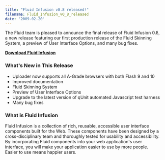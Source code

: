 ```yaml
---
title: "Fluid Infusion v0.8 released!"
filename: Fluid_Infusion_v0_8_released
date: '2009-02-20'
---
```

The Fluid team is pleased to announce the final release of Fluid Infusion 0.8, a new release featuring
our first production release of the Fluid Skinning System, a preview of User Interface Options, and many
bug fixes.

**[Download Fluid Infusion](https://github.com/fluid-project/infusion)**

### What&#39;s New in This Release

- Uploader now supports all A-Grade browsers with both Flash 9 and 10
- Improved documentation
- Fluid Skinning System
- Preview of User Interface Options
- Upgrade to the latest version of qUnit automated Javascript test harness
- Many bug fixes

### What is Fluid Infusion

Fluid Infusion is a collection of rich, reusable, accessible user interface components built for the Web.
These components have been designed by a cross-disciplinary team and thoroughly tested for usability and
accessibility. By incorporating Fluid components into your web application&#39;s user interface, you will
make your application easier to use by more people. Easier to use means happier users.
